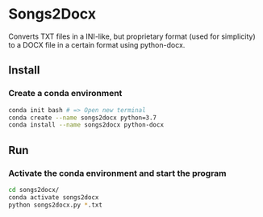 # Songs2Docx
Converts TXT files in a INI-like, but proprietary format (used for simplicity) to a DOCX file in a certain format using python-docx.

## Install
### Create a conda environment
```bash
conda init bash # => Open new terminal
conda create --name songs2docx python=3.7
conda install --name songs2docx python-docx
```

## Run
### Activate the conda environment and start the program
```bash
cd songs2docx/
conda activate songs2docx
python songs2docx.py *.txt
```
